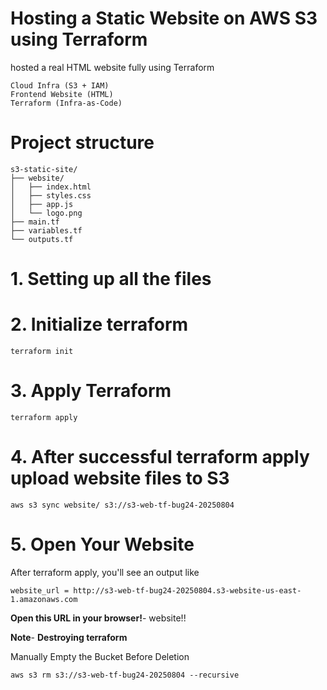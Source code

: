 # Hosting a Static Website on AWS S3 using Terraform
hosted a real HTML website fully using Terraform
```
Cloud Infra (S3 + IAM)
Frontend Website (HTML)
Terraform (Infra-as-Code)
```

# Project structure
```
s3-static-site/
├── website/          
│   ├── index.html
│   ├── styles.css
│   ├── app.js
│   └── logo.png
├── main.tf           
├── variables.tf
└── outputs.tf
```

# 1. Setting up all the files

# 2. Initialize terraform
```
terraform init
```

# 3. Apply Terraform
```
terraform apply
```

# 4. After successful terraform apply upload website files to S3
```
aws s3 sync website/ s3://s3-web-tf-bug24-20250804
```

# 5. Open Your Website
After terraform apply, you'll see an output like
```
website_url = http://s3-web-tf-bug24-20250804.s3-website-us-east-1.amazonaws.com
```

**Open this URL in your browser!**- website!!


**Note**-
**Destroying terraform**

Manually Empty the Bucket Before Deletion
```
aws s3 rm s3://s3-web-tf-bug24-20250804 --recursive
```
